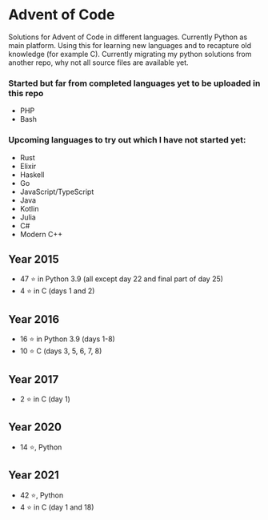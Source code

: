 # Advent of Code
Solutions for Advent of Code in different languages. Currently Python as main platform. Using this for learning new languages and to recapture old knowledge (for example C).
Currently migrating my python solutions from another repo, why not all source files are available yet.

### Started but far from completed languages yet to be uploaded in this repo
+ PHP
+ Bash

### Upcoming languages to try out which I have not started yet:
+ Rust
+ Elixir
+ Haskell
+ Go
+ JavaScript/TypeScript
+ Java
+ Kotlin
+ Julia
+ C#
+ Modern C++

## Year 2015
+ 47 ⭐ in Python 3.9
(all except day 22 and final part of day 25)
+ 4 ⭐ in C (days 1 and 2)

## Year 2016
+ 16 ⭐ in Python 3.9 (days 1-8)
+ 10 ⭐ C (days 3, 5, 6, 7, 8)

## Year 2017
+ 2 ⭐ in C (day 1)

## Year 2020
+ 14 ⭐, Python

## Year 2021
+ 42 ⭐, Python
+ 4 ⭐ in C (day 1 and 18)
